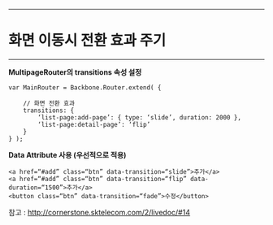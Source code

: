 <!--
{
	"id": "f6",
	"title": "예제 만들기 2",
	"group": 1,
	"order": 21
}
-->

-----------------------

# 화면 이동시 전환 효과 주기  #

-----------------------

**MultipageRouter의 transitions 속성 설정**

	var MainRouter = Backbone.Router.extend( {

		// 화면 전환 효과
		transitions: {
			‘list-page:add-page’: { type: ‘slide’, duration: 2000 },
			‘list-page:detail-page’: ‘flip’
		}
	} );

**Data Attribute 사용 (우선적으로 적용)**

	<a href=“#add” class=“btn” data-transition=“slide”>추가</a>
	<a href=“#add” class=“btn” data-transition=“flip” data-duration=“1500”>추가</a>
	<button class=“btn” data-transition=“fade”>수정</button>

참고 : <http://cornerstone.sktelecom.com/2/livedoc/#14>
